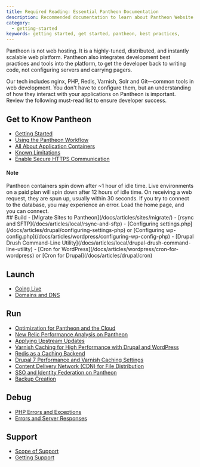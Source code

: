 ```yaml
---
title: Required Reading: Essential Pantheon Documentation
description: Recommended documentation to learn about Pantheon Website Management Platform's technologies.
category:
  - getting-started
keywords: getting started, get started, pantheon, best practices,
---
```

Pantheon is not web hosting. It is a highly-tuned, distributed, and instantly scalable web platform. Pantheon also integrates development best practices and tools into the platform, to get the developer back to writing code, not configuring servers and carrying pagers.

Our tech includes nginx, PHP, Redis, Varnish, Solr and Git&mdash;common tools in web development. You don't have to configure them, but an understanding of how they interact with your applications on Pantheon is important. Review the following must-read list to ensure developer success.

## Get to Know Pantheon

- [Getting Started](/docs/articles/getting-started)  
- [Using the Pantheon Workflow](/docs/articles/sites/code/using-the-pantheon-workflow/)
- [All About Application Containers](/docs/articles/sites/all-about-application-containers/)
- [Known Limitations](/docs/articles/sites/known-limitations/)  
- [Enable Secure HTTPS Communication](/docs/articles/sites/domains/adding-a-ssl-certificate-for-secure-https-communication)
<div class="alert alert-info">
<h4>Note</h4>
Pantheon containers spin down after ~1 hour of idle time. Live environments on a paid plan will spin down after 12 hours of idle time. On receiving a web request, they are spun up, usually within 30 seconds. If you try to connect to the database, you may experience an error. Load the home page, and you can connect.
</div>
## Build
- [Migrate Sites to Pantheon](/docs/articles/sites/migrate/)  
- [rsync and SFTP](/docs/articles/local/rsync-and-sftp)
- [Configuring settings.php](/docs/articles/drupal/configuring-settings-php) or [Configuring wp-config.php](/docs/articles/wordpress/configuring-wp-config-php)
- [Drupal Drush Command-Line Utility](/docs/articles/local/drupal-drush-command-line-utility)
- [Cron for WordPress](/docs/articles/wordpress/cron-for-wordpress) or [Cron for Drupal](/docs/articles/drupal/cron)

## Launch
- [Going Live](/docs/articles/going-live/)
- [Domains and DNS](/docs/articles/sites/domains)
## Run
- [Optimization for Pantheon and the Cloud](/docs/articles/optimizing)
- [New Relic Performance Analysis on Pantheon](/docs/articles/sites/newrelic/new-relic-performance-analysis)
- [Applying Upstream Updates](/docs/articles/sites/code/applying-upstream-updates)
- [Varnish Caching for High Performance with Drupal and WordPress](/docs/articles/sites/varnish)
- [Redis as a Caching Backend](/docs/articles/sites/redis-as-a-caching-backend)
- [Drupal 7 Performance and Varnish Caching Settings](/docs/articles/drupal/drupal-performance-and-caching-settings)
- [Content Delivery Network (CDN) for File Distribution](/docs/articles/drupal/content-delivery-network-cdn-for-file-distribution/)
- [SSO and Identity Federation on Pantheon](/docs/articles/sites/code/sso-and-identity-federation/)
- [Backup Creation](/docs/articles/sites/backups/backup-creation)

## Debug

- [PHP Errors and Exceptions](/docs/articles/sites/php-errors-and-exceptions/)
- [Errors and Server Responses](/docs/articles/sites/errors-and-server-responses/)

## Support

- [Scope of Support](/docs/articles/scope-of-support/)
- [Getting Support](/docs/articles/getting-support)
